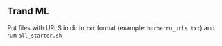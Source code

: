 ## Trand ML 
Put files with URLS in dir in `txt` format (example: `burberru_urls.txt`)
and run `all_starter.sh`
